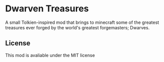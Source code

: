 # Dwarven Treasures

A small Tolkien-inspired mod that brings to minecraft some of the greatest treasures ever forged by the world's greatest forgemasters; Dwarves.

## License 

This mod is avaliable under the MIT license
